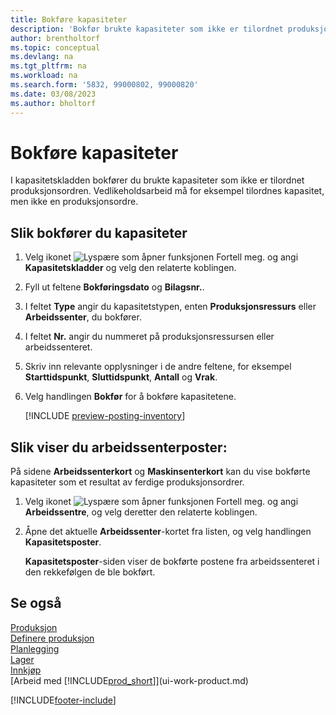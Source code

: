 ```yaml
---
title: Bokføre kapasiteter
description: 'Bokfør brukte kapasiteter som ikke er tilordnet produksjonsordren, i kapasitetskladden, og vis bokførte kapasiteter på siden for kapasitetsposter.'
author: brentholtorf
ms.topic: conceptual
ms.devlang: na
ms.tgt_pltfrm: na
ms.workload: na
ms.search.form: '5832, 99000802, 99000820'
ms.date: 03/08/2023
ms.author: bholtorf
---
```

# Bokføre kapasiteter

I kapasitetskladden bokfører du brukte kapasiteter som ikke er tilordnet produksjonsordren. Vedlikeholdsarbeid må for eksempel tilordnes kapasitet, men ikke en produksjonsordre.  

## Slik bokfører du kapasiteter  

1. Velg ikonet ![Lyspære som åpner funksjonen Fortell meg.](media/ui-search/search_small.png "Fortell hva du vil gjøre") og angi **Kapasitetskladder** og velg den relaterte koblingen.  
2. Fyll ut feltene **Bokføringsdato** og **Bilagsnr.**.  
3. I feltet **Type** angir du kapasitetstypen, enten **Produksjonsressurs** eller **Arbeidssenter**, du bokfører.  
4. I feltet **Nr.** angir du nummeret på produksjonsressursen eller arbeidssenteret.  
5. Skriv inn relevante opplysninger i de andre feltene, for eksempel **Starttidspunkt**, **Sluttidspunkt**, **Antall** og **Vrak**.  
6. Velg handlingen **Bokfør** for å bokføre kapasitetene.  

    [!INCLUDE [preview-posting-inventory](includes/preview-posting-inventory.md)]

## Slik viser du arbeidssenterposter:  

På sidene **Arbeidssenterkort** og **Maskinsenterkort** kan du vise bokførte kapasiteter som et resultat av ferdige produksjonsordrer.    
1. Velg ikonet ![Lyspære som åpner funksjonen Fortell meg.](media/ui-search/search_small.png "Fortell hva du vil gjøre") og angi **Arbeidssentre**, og velg deretter den relaterte koblingen.  
2. Åpne det aktuelle **Arbeidssenter**-kortet fra listen, og velg handlingen **Kapasitetsposter**.  

    **Kapasitetsposter**-siden viser de bokførte postene fra arbeidssenteret i den rekkefølgen de ble bokført.   

## Se også  

[Produksjon](production-manage-manufacturing.md)  
[Definere produksjon](production-configure-production-processes.md)  
[Planlegging](production-planning.md)  
[Lager](inventory-manage-inventory.md)  
[Innkjøp](purchasing-manage-purchasing.md)  
[Arbeid med [!INCLUDE[prod_short](includes/prod_short.md)]](ui-work-product.md)


[!INCLUDE[footer-include](includes/footer-banner.md)]